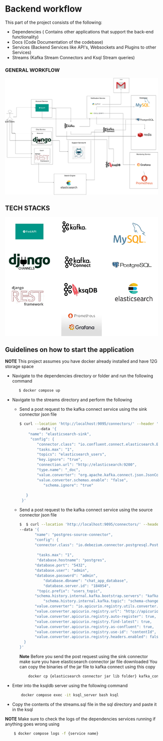 # Backend workflow

This part of the project consists of the following:

- Dependencies ( Contains other applications that support the back-end functionality)
- Docs (Code Documentation of the codebase)
- Services (Backend Services like API's, Websockets and Plugins to other Services)
- Streams (Kafka Stream Connectors and Ksql Stream queries)





### **GENERAL WORKFLOW**



![WORKFLOW](https://github.com/cyril-pierro/chat_app_system/blob/main/backend/resources/worfklow.jpg)





## **TECH STACKS**

![Tech Stack](https://github.com/cyril-pierro/chat_app_system/blob/main/backend/resources/resources.jpg)


## **Guidelines on how to start the application**

**NOTE** This project assumes you have docker already installed and have 12G storage space

- Navigate to the dependencies directory or folder and run the following command
  ```bash
     $ docker compose up 
  ```
  
- Navigate to the streams directory and perform the following
   - Send a post request to the kafka connect service using the sink connector json file
   
     ```bash
     $ curl --location 'http://localhost:9095/connectors/' --header 'Content-Type: application/json'
             --data '{
         "name": "elasticsearch-sink",
          "config": {
             "connector.class": "io.confluent.connect.elasticsearch.ElasticsearchSinkConnector",
             "tasks.max": "1",
             "topics": "elasticsearch_users",
             "key.ignore": "true",
             "connection.url": "http://elasticsearch:9200",
             "type.name": "_doc",
             "value.converter": "org.apache.kafka.connect.json.JsonConverter",
             "value.converter.schemas.enable": "false",
        		"schema.ignore": "true"
      
        }
      }'
     
     
     ```
   
     
   
   - Send a post request to the kafka connect service using the source connector json file
   
     ```bash
     $  $ curl --location 'http://localhost:9095/connectors/' --header 'Content-Type: application/json'
     --data '{
     	 	"name": "postgres-source-connector",
     		"config": {
     		"connector.class": "io.debezium.connector.postgresql.PostgresConnector",
     
             "tasks.max": "1",
             "database.hostname": "postgres",
          	"database.port": "5432",
           	"database.user": "admin",
           	"database.password": "admin",
            	"database.dbname": "chat_app_database",
            	"database.server.id": "184054",
             "topic.prefix": "users_topic",
       		"schema.history.internal.kafka.bootstrap.servers": "kafka:9092",
        		"schema.history.internal.kafka.topic": "schema-changes.chat_app_database",
     		"value.converter": "io.apicurio.registry.utils.converter.AvroConverter",
      		"value.converter.apicurio.registry.url": "http://apicurio:8080/apis /registry/v2",
     		"value.converter.apicurio.registry.auto-register": true,
      		"value.converter.apicurio.registry.find-latest": true,
      		"value.converter.apicurio.registry.as-confluent": true,
     		"value.converter.apicurio.registry.use-id": "contentId",
       		"value.converter.apicurio.registry.headers.enabled": false
       }
     }'
     ```
     
     
     
     **Note** Before you send the post request using the sink connector make sure you have elasticsearch connector jar file downloaded
      You can copy the binaries of the jar file to kafka connect using this copy
     
      ```bash
          docker cp {elasticsearch connector jar lib folder} kafka_connect:/kafka/lib
      ```
   
- Enter into the ksqldb server using the following command
  ```bash
      docker compose exec -it ksql_server bash ksql
  ```

- Copy  the contents of the streams.sql file in the sql directory and paste it in the ksql

**NOTE** Make sure to check the logs of the dependencies services running if anything goes wrong using

```bash
    $ docker compose logs -f {service name}
```

